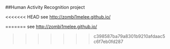 ##Human Activity Recognition project
 
<<<<<<< HEAD
see <http://zombi1melee.github.io/>


=======
see <http://zombi1melee.github.io/>
>>>>>>> c398587ba79a8301b9210afdaac5c6f7eb0fd287
